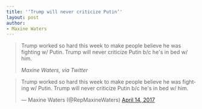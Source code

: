 ```yaml
---
title: '‘Trump will never criticize Putin’'
layout: post
author:
- Maxine Waters
---
```


> Trump worked so hard this week to make people believe he was fighting w/ Putin. Trump will never criticize Putin b/c he's in bed w/ him.
>
> <cite>Maxine Waters, via Twitter</cite>

<blockquote class="twitter-tweet"><p lang="en" dir="ltr">Trump worked so hard this week to make people believe he was fighting w/ Putin. Trump will never criticize Putin b/c he&#39;s in bed w/ him.</p>&mdash; Maxine Waters (@RepMaxineWaters) <a href="https://twitter.com/RepMaxineWaters/status/852855692990062592?ref_src=twsrc%5Etfw">April 14, 2017</a></blockquote> <script async src="https://platform.twitter.com/widgets.js" charset="utf-8"></script>
